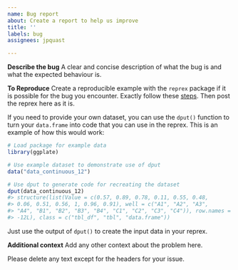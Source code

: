 ```yaml
---
name: Bug report
about: Create a report to help us improve
title: ''
labels: bug
assignees: jpquast

---
```


**Describe the bug**
A clear and concise description of what the bug is and what the expected behaviour is.

**To Reproduce**
Create a reproducible example with the `reprex` package if it is possible for the bug you encounter. Exactly follow these [steps](https://reprex.tidyverse.org). Then post the reprex here as it is.

If you need to provide your own dataset, you can use the `dput()` function to turn your `data.frame` into code that you can use in the reprex. This is an example of how this would work:

``` r
# Load package for example data
library(ggplate)

# Use example dataset to demonstrate use of dput
data("data_continuous_12")

# Use dput to generate code for recreating the dataset
dput(data_continuous_12)
#> structure(list(Value = c(0.57, 0.89, 0.78, 0.11, 0.55, 0.48, 
#> 0.06, 0.51, 0.56, 1, 0.96, 0.91), well = c("A1", "A2", "A3", 
#> "A4", "B1", "B2", "B3", "B4", "C1", "C2", "C3", "C4")), row.names = c(NA, 
#> -12L), class = c("tbl_df", "tbl", "data.frame"))
```

Just use the output of `dput()` to create the input data in your reprex.

**Additional context**
Add any other context about the problem here.

Please delete any text except for the headers for your issue.
